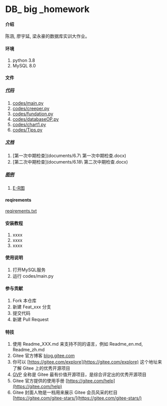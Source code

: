 # DB_ big _homework

#### 介绍
陈涵, 廖宇延, 梁永豪的数据库实训大作业。

#### 环境
1. python 3.8
2. MySQL 8.0


#### 文件

##### [代码](codes/)

1. [codes/main.py](codes/main.py)
2. [codes/creeper.py](codes/creeper.py)
3. [codes/fundation.py](codes/fundation.py)
4. [codes/databaseOP.py](codes/databaseOP.py)
5. [codes/chart1.py](codes/chart1.py)
6. [codes/Tips.py](codes/Tips.py)

##### [文档](documents/)

1. [第一次中期检查](documents/6\.7\ 第一次中期检查.docx)
2. [第二次中期检查](documents/6\.18\ 第二次中期检查.docx)

##### [图例](schemas/)

1. [E-R图](schemas/E-R.png)

#### reqirements

[reqirements.txt](codes/reqirements.txt)


#### 安装教程

1.  xxxx
2.  xxxx
3.  xxxx

#### 使用说明

1.  打开MySQL服务
2.  运行 codes/main.py

#### 参与贡献

1.  Fork 本仓库
2.  新建 Feat_xxx 分支
3.  提交代码
4.  新建 Pull Request


#### 特技

1.  使用 Readme\_XXX.md 来支持不同的语言，例如 Readme\_en.md, Readme\_zh.md
2.  Gitee 官方博客 [blog.gitee.com](https://blog.gitee.com)
3.  你可以 [https://gitee.com/explore](https://gitee.com/explore) 这个地址来了解 Gitee 上的优秀开源项目
4.  [GVP](https://gitee.com/gvp) 全称是 Gitee 最有价值开源项目，是综合评定出的优秀开源项目
5.  Gitee 官方提供的使用手册 [https://gitee.com/help](https://gitee.com/help)
6.  Gitee 封面人物是一档用来展示 Gitee 会员风采的栏目 [https://gitee.com/gitee-stars/](https://gitee.com/gitee-stars/)
